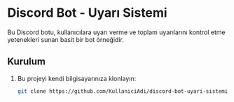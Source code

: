 # Discord Bot - Uyarı Sistemi

Bu Discord botu, kullanıcılara uyarı verme ve toplam uyarılarını kontrol etme yetenekleri sunan basit bir bot örneğidir.

## Kurulum

1. Bu projeyi kendi bilgisayarınıza klonlayın:

   ```bash
   git clone https://github.com/KullaniciAdi/discord-bot-uyari-sistemi.git
